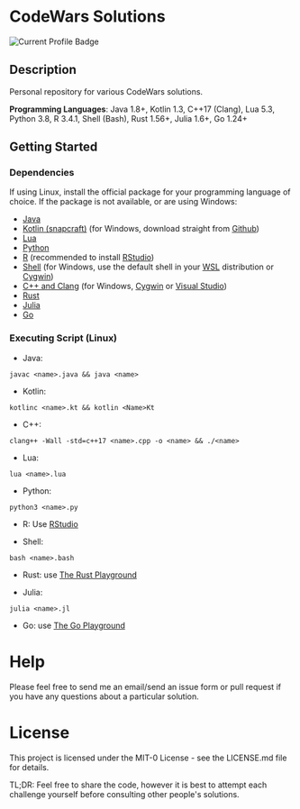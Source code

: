 # CodeWars Solutions
![Current Profile Badge](https://www.codewars.com/users/M_PERSIC/badges/large)

## Description

Personal repository for various CodeWars solutions.

**Programming Languages**: Java 1.8+, Kotlin 1.3, C++17 (Clang), Lua 5.3, Python 3.8, R 3.4.1, Shell (Bash), Rust 1.56+, Julia 1.6+, Go 1.24+
 
## Getting Started

### Dependencies

If using Linux, install the official package for your programming language of choice. If the package is not available, or are using Windows:
- [Java](https://openjdk.java.net/install/)
- [Kotlin (snapcraft)](https://snapcraft.io/kotlin) (for Windows, download straight from [Github](https://github.com/JetBrains/kotlin/releases/tag/v1.5.31))
- [Lua](https://www.lua.org/download.html)
- [Python](https://www.python.org/downloads/)
- [R](https://cran.r-project.org/mirrors.html) (recommended to install [RStudio](https://www.rstudio.com/products/rstudio/download/#download))
- [Shell](https://www.gnu.org/software/bash/) (for Windows, use the default shell in your [WSL](https://docs.microsoft.com/en-us/windows/wsl/install) distribution or [Cygwin](https://cygwin.com/install.html)) 
- [C++ and Clang](https://clang.llvm.org/get_started.html) (for Windows, [Cygwin](https://cygwin.com/packages/summary/clang.html) or [Visual Studio](https://docs.microsoft.com/en-us/cpp/build/clang-support-msbuild?view=msvc-160))
- [Rust](https://www.rust-lang.org/tools/install)
- [Julia](https://julialang.org/downloads/)
- [Go](https://go.dev/doc/install)

### Executing Script (Linux)

- Java: 

```
javac <name>.java && java <name>
```

 - Kotlin:

```
kotlinc <name>.kt && kotlin <Name>Kt 
```

 - C++:

```
clang++ -Wall -std=c++17 <name>.cpp -o <name> && ./<name>
```

 - Lua:

```
lua <name>.lua
```

 - Python:

```
python3 <name>.py
```

 - R: Use [RStudio](https://support.rstudio.com/hc/en-us/articles/200484448-Editing-and-Executing-Code)

 - Shell:

```
bash <name>.bash
```

- Rust: use [The Rust Playground](https://play.rust-lang.org/)

- Julia:

```
julia <name>.jl
```

- Go: use [The Go Playground](https://go.dev/play/)


# Help

Please feel free to send me an email/send an issue form or pull request if you have any questions about a particular solution.

# License 

This project is licensed under the MIT-0 License - see the LICENSE.md file for details. 

TL;DR: Feel free to share the code, however it is best to attempt each challenge yourself before consulting other people's solutions.

